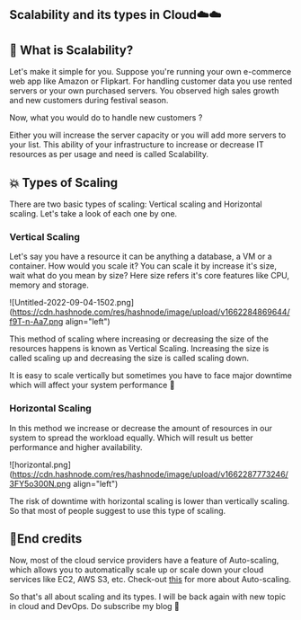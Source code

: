 ## Scalability and its types in Cloud☁️☁️

## 🎯 What is Scalability?
Let's make it simple for you. Suppose you're running your own e-commerce web app like Amazon or Flipkart. For handling customer data you use rented servers or your own purchased servers. You observed high sales growth and new customers during festival season.

Now, what you would do to handle new customers ? 

Either you will increase the server capacity or you will add more servers to your list.
This ability of your infrastructure to increase or decrease IT resources as per usage and need is called Scalability.

## 💥 Types of Scaling
There are two basic types of scaling: Vertical scaling and Horizontal scaling. Let's take a look of each one by one.

### Vertical Scaling
Let's say you have a resource it can be anything a database, a VM or a container. How would you scale it?
You can scale it by increase it's size, wait what do you mean by size? Here size refers it's core features like CPU, memory and storage.

![Untitled-2022-09-04-1502.png](https://cdn.hashnode.com/res/hashnode/image/upload/v1662284869644/f9T-n-Aa7.png align="left")
 
This method of scaling where increasing or decreasing the size of the resources happens is known as Vertical Scaling. Increasing the size is called scaling up and decreasing the size is called scaling down. 

It is easy to scale vertically but sometimes you have to face major downtime which will affect your system performance 🥵

### Horizontal Scaling
In this method we increase or decrease the amount of resources in our system to spread the workload equally. Which will result us better performance and higher availability.

![horizontal.png](https://cdn.hashnode.com/res/hashnode/image/upload/v1662287773246/3FY5o300N.png align="left")

The risk of downtime with horizontal scaling is lower than vertically scaling. So that most of people suggest to use this type of scaling.

## 👋End credits
Now, most of the cloud service providers have a feature of Auto-scaling, which allows you to automatically scale up or scale down your cloud services like EC2, AWS S3, etc. Check-out [this](https://avinetworks.com/glossary/auto-scaling/) for more about Auto-scaling.

So that's all about scaling and its types. I will be back again with new topic in cloud and DevOps. Do subscribe my blog 🤠

